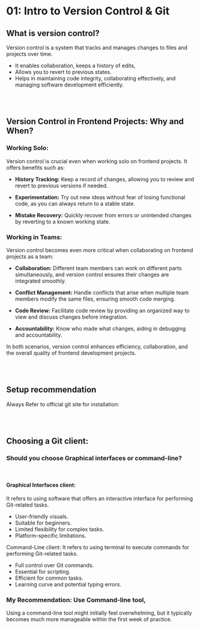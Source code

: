 # 01: Intro to Version Control & Git

## What is version control?
Version control is a system that tracks and manages changes to files and projects over time. 
- It enables collaboration, keeps a history of edits, 
- Allows you to revert to previous states. 
- Helps in maintaining code integrity, collaborating effectively, and managing software development efficiently.

<br/>
<br/>

## Version Control in Frontend Projects: Why and When?
### Working Solo:
Version control is crucial even when working solo on frontend projects. It offers benefits such as:

- **History Tracking:** Keep a record of changes, allowing you to review and revert to previous versions if needed.
  
- **Experimentation:** Try out new ideas without fear of losing functional code, as you can always return to a stable state.
  
- **Mistake Recovery:** Quickly recover from errors or unintended changes by reverting to a known working state.
  
### Working in Teams:
Version control becomes even more critical when collaborating on frontend projects as a team:

- **Collaboration:** Different team members can work on different parts simultaneously, and version control ensures their changes are integrated smoothly.
  
- **Conflict Management:** Handle conflicts that arise when multiple team members modify the same files, ensuring smooth code merging.
  
- **Code Review:** Facilitate code review by providing an organized way to view and discuss changes before integration.
  
- **Accountability:** Know who made what changes, aiding in debugging and accountability.
  
In both scenarios, version control enhances efficiency, collaboration, and the overall quality of frontend development projects.

<br/>
<br/>

## Setup recommendation
Always Refer to official git site for installation:

<br/>
<br/>

## Choosing a Git client: 
### Should you choose Graphical interfaces or command-line?
<br/>

#### Graphical Interfaces client:
It refers to using software that offers an interactive interface for performing Git-related tasks.
- User-friendly visuals.
- Suitable for beginners.
- Limited flexibility for complex tasks.
- Platform-specific limitations.

Command-Line client: 
It refers to using terminal to execute commands for performing Git-related tasks.
- Full control over Git commands.
- Essential for scripting.
- Efficient for common tasks.
- Learning curve and potential typing errors.

### My Recommendation: Use Command-line tool, 
Using a command-line tool might initially feel overwhelming, but it typically becomes much more manageable within the first week of practice.